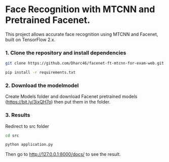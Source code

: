 # Face Recognition with MTCNN and Pretrained Facenet.

This project allows accurate face recognition using MTCNN and Facenet, built on TensorFlow 2.x.

### 1. Clone the repository and install dependencies

```bash
git clone https://github.com/Dharc46/facenet-ft-mtcnn-for-exam-web.git
```

```bash
pip install -r requirements.txt
```

### 2. Download the modelmodel

Create Models folder and download Facenet pretrained models (https://bit.ly/3ixQH7o) then put them in the folder.

### 3. Results

Redirect to src folder

```bash
cd src
```

```bash
python application.py
```

Then go to http://127.0.0.1:8000/docs/ to see the result.
